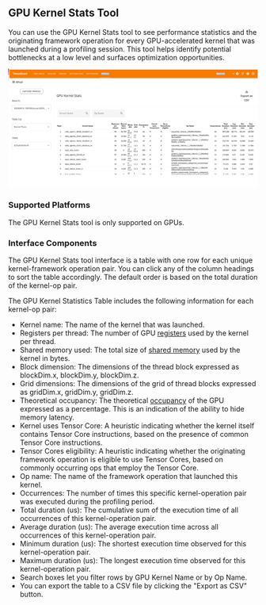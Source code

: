 ## GPU Kernel Stats Tool

You can use the GPU Kernel Stats tool to see performance statistics and the
originating framework operation for every GPU-accelerated kernel that was
launched during a profiling session. This tool helps identify potential
bottlenecks at a low level and surfaces optimization opportunities.

![XProf GPU Kernel Stats](images/gpu_kernel_stats.png)

### Supported Platforms

The GPU Kernel Stats tool is only supported on GPUs.

### Interface Components

The GPU Kernel Stats tool interface is a table with one row for each unique
kernel-framework operation pair. You can click any of the column headings to
sort the table accordingly. The default order is based on the total duration of
the kernel-op pair.

The GPU Kernel Statistics Table includes the following information for each kernel-op pair:

*   Kernel name: The name of the kernel that was launched.
*   Registers per thread: The number of GPU
    [registers](https://docs.nvidia.com/cuda/cuda-c-programming-guide/index.html#hardware-multithreading)
    used by the kernel per thread.
*   Shared memory used: The total size of
    [shared memory](https://docs.nvidia.com/cuda/cuda-c-best-practices-guide/index.html#shared-memory)
    used by the kernel in bytes.
*   Block dimension: The dimensions of the thread block expressed as blockDim.x,
    blockDim.y, blockDim.z.
*   Grid dimensions: The dimensions of the grid of thread blocks expressed as
    gridDim.x, gridDim.y, gridDim.z.
*   Theoretical occupancy: The theoretical
    [occupancy](https://docs.nvidia.com/cuda/cuda-c-best-practices-guide/index.html#occupancy)
    of the GPU expressed as a percentage. This is an indication of the ability
    to hide memory latency.
*   Kernel uses Tensor Core: A heuristic indicating whether the kernel itself
    contains Tensor Core instructions, based on the presence of common Tensor
    Core instructions.
*   Tensor Cores eligibility: A heuristic indicating whether the originating
    framework operation is eligible to use Tensor Cores, based on commonly
    occurring ops that employ the Tensor Core.
*   Op name: The name of the framework operation that launched this kernel.
*   Occurrences: The number of times this specific kernel-operation pair was
    executed during the profiling period.
*   Total duration (us): The cumulative sum of the execution time of all
    occurrences of this kernel-operation pair.
*   Average duration (us): The average execution time across all occurrences of
    this kernel-operation pair.
*   Minimum duration (us): The shortest execution time observed for this
    kernel-operation pair.
*   Maximum duration (us): The longest execution time observed for this
    kernel-operation pair.
*   Search boxes let you filter rows by GPU Kernel Name or by Op Name.
*   You can export the table to a CSV file by clicking the "Export as CSV" button.
